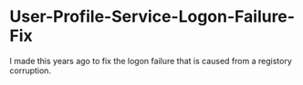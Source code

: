 # User-Profile-Service-Logon-Failure-Fix

I made this years ago to fix the logon failure that is caused from a registory corruption. 

